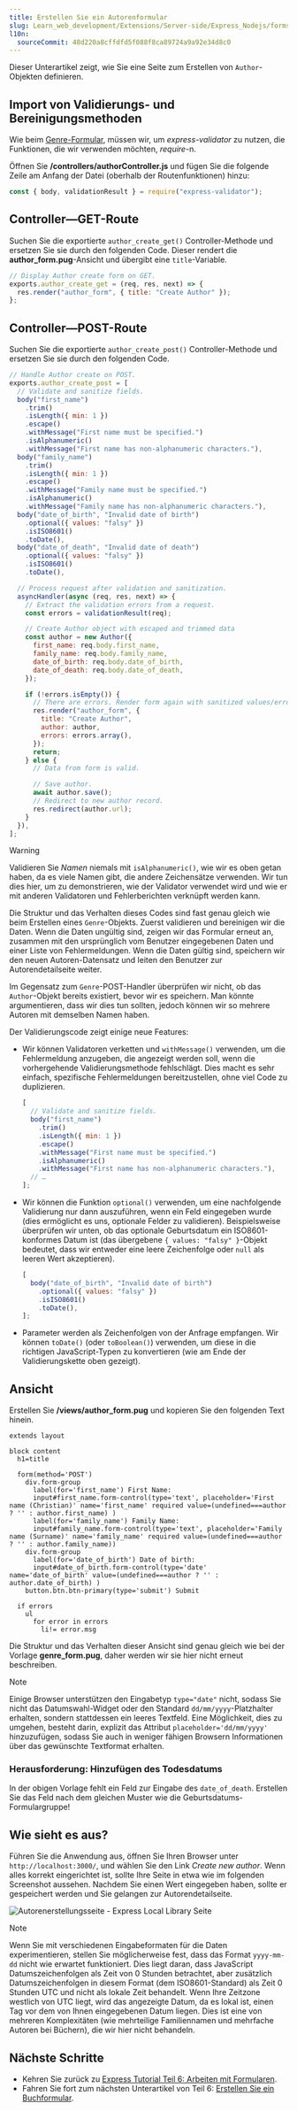 ```yaml
---
title: Erstellen Sie ein Autorenformular
slug: Learn_web_development/Extensions/Server-side/Express_Nodejs/forms/Create_author_form
l10n:
  sourceCommit: 48d220a8cffdfd5f088f8ca89724a9a92e34d8c0
---
```


Dieser Unterartikel zeigt, wie Sie eine Seite zum Erstellen von `Author`-Objekten definieren.

## Import von Validierungs- und Bereinigungsmethoden

Wie beim [Genre-Formular](/de/docs/Learn_web_development/Extensions/Server-side/Express_Nodejs/forms/Create_genre_form), müssen wir, um _express-validator_ zu nutzen, die Funktionen, die wir verwenden möchten, _require_-n.

Öffnen Sie **/controllers/authorController.js** und fügen Sie die folgende Zeile am Anfang der Datei (oberhalb der Routenfunktionen) hinzu:

```js
const { body, validationResult } = require("express-validator");
```

## Controller—GET-Route

Suchen Sie die exportierte `author_create_get()` Controller-Methode und ersetzen Sie sie durch den folgenden Code. Dieser rendert die **author_form.pug**-Ansicht und übergibt eine `title`-Variable.

```js
// Display Author create form on GET.
exports.author_create_get = (req, res, next) => {
  res.render("author_form", { title: "Create Author" });
};
```

## Controller—POST-Route

Suchen Sie die exportierte `author_create_post()` Controller-Methode und ersetzen Sie sie durch den folgenden Code.

```js
// Handle Author create on POST.
exports.author_create_post = [
  // Validate and sanitize fields.
  body("first_name")
    .trim()
    .isLength({ min: 1 })
    .escape()
    .withMessage("First name must be specified.")
    .isAlphanumeric()
    .withMessage("First name has non-alphanumeric characters."),
  body("family_name")
    .trim()
    .isLength({ min: 1 })
    .escape()
    .withMessage("Family name must be specified.")
    .isAlphanumeric()
    .withMessage("Family name has non-alphanumeric characters."),
  body("date_of_birth", "Invalid date of birth")
    .optional({ values: "falsy" })
    .isISO8601()
    .toDate(),
  body("date_of_death", "Invalid date of death")
    .optional({ values: "falsy" })
    .isISO8601()
    .toDate(),

  // Process request after validation and sanitization.
  asyncHandler(async (req, res, next) => {
    // Extract the validation errors from a request.
    const errors = validationResult(req);

    // Create Author object with escaped and trimmed data
    const author = new Author({
      first_name: req.body.first_name,
      family_name: req.body.family_name,
      date_of_birth: req.body.date_of_birth,
      date_of_death: req.body.date_of_death,
    });

    if (!errors.isEmpty()) {
      // There are errors. Render form again with sanitized values/errors messages.
      res.render("author_form", {
        title: "Create Author",
        author: author,
        errors: errors.array(),
      });
      return;
    } else {
      // Data from form is valid.

      // Save author.
      await author.save();
      // Redirect to new author record.
      res.redirect(author.url);
    }
  }),
];
```

> [!WARNING]
> Validieren Sie _Namen_ niemals mit `isAlphanumeric()`, wie wir es oben getan haben, da es viele Namen gibt, die andere Zeichensätze verwenden.
> Wir tun dies hier, um zu demonstrieren, wie der Validator verwendet wird und wie er mit anderen Validatoren und Fehlerberichten verknüpft werden kann.

Die Struktur und das Verhalten dieses Codes sind fast genau gleich wie beim Erstellen eines `Genre`-Objekts. Zuerst validieren und bereinigen wir die Daten. Wenn die Daten ungültig sind, zeigen wir das Formular erneut an, zusammen mit den ursprünglich vom Benutzer eingegebenen Daten und einer Liste von Fehlermeldungen. Wenn die Daten gültig sind, speichern wir den neuen Autoren-Datensatz und leiten den Benutzer zur Autorendetailseite weiter.

Im Gegensatz zum `Genre`-POST-Handler überprüfen wir nicht, ob das `Author`-Objekt bereits existiert, bevor wir es speichern. Man könnte argumentieren, dass wir dies tun sollten, jedoch können wir so mehrere Autoren mit demselben Namen haben.

Der Validierungscode zeigt einige neue Features:

- Wir können Validatoren verketten und `withMessage()` verwenden, um die Fehlermeldung anzugeben, die angezeigt werden soll, wenn die vorhergehende Validierungsmethode fehlschlägt. Dies macht es sehr einfach, spezifische Fehlermeldungen bereitzustellen, ohne viel Code zu duplizieren.

  ```js
  [
    // Validate and sanitize fields.
    body("first_name")
      .trim()
      .isLength({ min: 1 })
      .escape()
      .withMessage("First name must be specified.")
      .isAlphanumeric()
      .withMessage("First name has non-alphanumeric characters."),
    // …
  ];
  ```

- Wir können die Funktion `optional()` verwenden, um eine nachfolgende Validierung nur dann auszuführen, wenn ein Feld eingegeben wurde (dies ermöglicht es uns, optionale Felder zu validieren). Beispielsweise überprüfen wir unten, ob das optionale Geburtsdatum ein ISO8601-konformes Datum ist (das übergebene `{ values: "falsy" }`-Objekt bedeutet, dass wir entweder eine leere Zeichenfolge oder `null` als leeren Wert akzeptieren).

  ```js
  [
    body("date_of_birth", "Invalid date of birth")
      .optional({ values: "falsy" })
      .isISO8601()
      .toDate(),
  ];
  ```

- Parameter werden als Zeichenfolgen von der Anfrage empfangen. Wir können `toDate()` (oder `toBoolean()`) verwenden, um diese in die richtigen JavaScript-Typen zu konvertieren (wie am Ende der Validierungskette oben gezeigt).

## Ansicht

Erstellen Sie **/views/author_form.pug** und kopieren Sie den folgenden Text hinein.

```pug
extends layout

block content
  h1=title

  form(method='POST')
    div.form-group
      label(for='first_name') First Name:
      input#first_name.form-control(type='text', placeholder='First name (Christian)' name='first_name' required value=(undefined===author ? '' : author.first_name) )
      label(for='family_name') Family Name:
      input#family_name.form-control(type='text', placeholder='Family name (Surname)' name='family_name' required value=(undefined===author ? '' : author.family_name))
    div.form-group
      label(for='date_of_birth') Date of birth:
      input#date_of_birth.form-control(type='date' name='date_of_birth' value=(undefined===author ? '' : author.date_of_birth) )
    button.btn.btn-primary(type='submit') Submit

  if errors
    ul
      for error in errors
        li!= error.msg
```

Die Struktur und das Verhalten dieser Ansicht sind genau gleich wie bei der Vorlage **genre_form.pug**, daher werden wir sie hier nicht erneut beschreiben.

> [!NOTE]
> Einige Browser unterstützen den Eingabetyp `type="date"` nicht, sodass Sie nicht das Datumswahl-Widget oder den Standard `dd/mm/yyyy`-Platzhalter erhalten, sondern stattdessen ein leeres Textfeld. Eine Möglichkeit, dies zu umgehen, besteht darin, explizit das Attribut `placeholder='dd/mm/yyyy'` hinzuzufügen, sodass Sie auch in weniger fähigen Browsern Informationen über das gewünschte Textformat erhalten.

### Herausforderung: Hinzufügen des Todesdatums

In der obigen Vorlage fehlt ein Feld zur Eingabe des `date_of_death`. Erstellen Sie das Feld nach dem gleichen Muster wie die Geburtsdatums-Formulargruppe!

## Wie sieht es aus?

Führen Sie die Anwendung aus, öffnen Sie Ihren Browser unter `http://localhost:3000/`, und wählen Sie den Link _Create new author_. Wenn alles korrekt eingerichtet ist, sollte Ihre Seite in etwa wie im folgenden Screenshot aussehen. Nachdem Sie einen Wert eingegeben haben, sollte er gespeichert werden und Sie gelangen zur Autorendetailseite.

![Autorenerstellungsseite - Express Local Library Seite](locallibary_express_author_create_empty.png)

> [!NOTE]
> Wenn Sie mit verschiedenen Eingabeformaten für die Daten experimentieren, stellen Sie möglicherweise fest, dass das Format `yyyy-mm-dd` nicht wie erwartet funktioniert. Dies liegt daran, dass JavaScript Datumszeichenfolgen als Zeit von 0 Stunden betrachtet, aber zusätzlich Datumszeichenfolgen in diesem Format (dem ISO8601-Standard) als Zeit 0 Stunden UTC und nicht als lokale Zeit behandelt. Wenn Ihre Zeitzone westlich von UTC liegt, wird das angezeigte Datum, da es lokal ist, einen Tag vor dem von Ihnen eingegebenen Datum liegen. Dies ist eine von mehreren Komplexitäten (wie mehrteilige Familiennamen und mehrfache Autoren bei Büchern), die wir hier nicht behandeln.

## Nächste Schritte

- Kehren Sie zurück zu [Express Tutorial Teil 6: Arbeiten mit Formularen](/de/docs/Learn_web_development/Extensions/Server-side/Express_Nodejs/forms).
- Fahren Sie fort zum nächsten Unterartikel von Teil 6: [Erstellen Sie ein Buchformular](/de/docs/Learn_web_development/Extensions/Server-side/Express_Nodejs/forms/Create_book_form).
